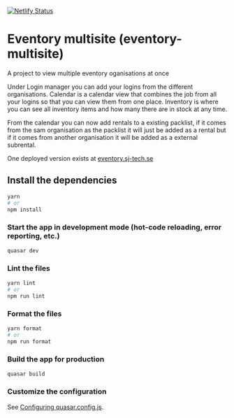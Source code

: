 [![Netlify Status](https://api.netlify.com/api/v1/badges/220acd99-3fa3-4cc8-b99e-b455b28868bb/deploy-status)](https://app.netlify.com/sites/eventory-multisite/deploys)

# Eventory multisite (eventory-multisite)

A project to view multiple eventory oganisations at once

Under Login manager you can add your logins from the different organisations. Calendar is a calendar view that combines the job from all your logins so that you can view them from one place. Inventory is where you can see all inventory items and how many there are in stock at any time.

From the calendar you can now add rentals to a existing packlist, if it comes from the sam organisation as the packlist it will just be added as a rental but if it comes from another organisation it will be added as a external subrental.

One deployed version exists at [eventory.sj-tech.se](https://eventory.sj-tech.se)

## Install the dependencies

```bash
yarn
# or
npm install
```

### Start the app in development mode (hot-code reloading, error reporting, etc.)

```bash
quasar dev
```

### Lint the files

```bash
yarn lint
# or
npm run lint
```

### Format the files

```bash
yarn format
# or
npm run format
```

### Build the app for production

```bash
quasar build
```

### Customize the configuration

See [Configuring quasar.config.js](https://v2.quasar.dev/quasar-cli-vite/quasar-config-js).
